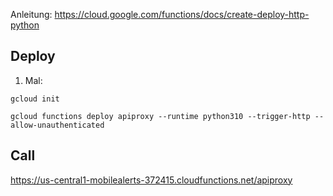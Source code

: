 Anleitung: https://cloud.google.com/functions/docs/create-deploy-http-python

## Deploy
1. Mal:
```
gcloud init
```

```
gcloud functions deploy apiproxy --runtime python310 --trigger-http --allow-unauthenticated
```

## Call
https://us-central1-mobilealerts-372415.cloudfunctions.net/apiproxy